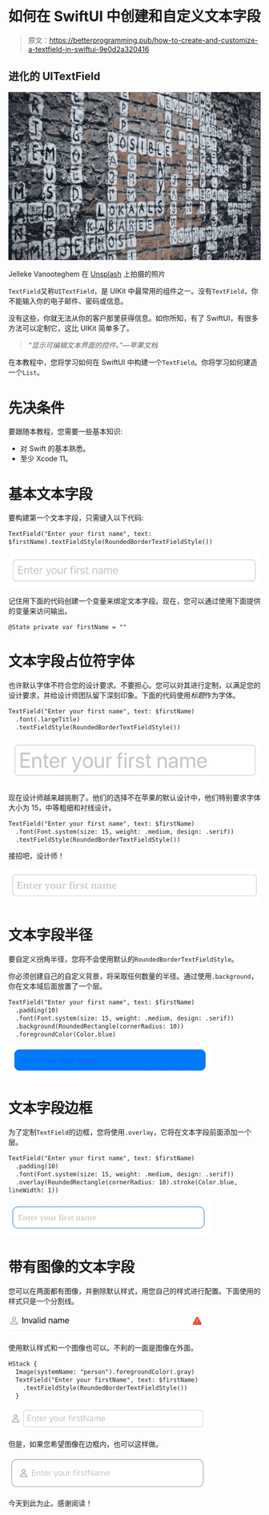# 如何在 SwiftUI 中创建和自定义文本字段

> 原文：<https://betterprogramming.pub/how-to-create-and-customize-a-textfield-in-swiftui-9e0d2a320416>

## 进化的 UITextField

![](img/be3dc8f0c857ad42f0d4405d7b7b8670.png)

Jelleke Vanooteghem 在 [Unsplash](https://unsplash.com/s/photos/words?utm_source=unsplash&utm_medium=referral&utm_content=creditCopyText) 上拍摄的照片

`TextField`又称`UITextField`，是 UIKit 中最常用的组件之一。没有`TextField`，你不能输入你的电子邮件、密码或信息。

没有这些，你就无法从你的客户那里获得信息。如你所知，有了 SwiftUI，有很多方法可以定制它，这比 UIKit 简单多了。

> *“显示可编辑文本界面的控件。”—苹果文档*

在本教程中，您将学习如何在 SwiftUI 中构建一个`TextField`。你将学习如何建造一个`List`。

# 先决条件

要跟随本教程，您需要一些基本知识:

*   对 Swift 的基本熟悉。
*   至少 Xcode 11。

# 基本文本字段

要构建第一个文本字段，只需键入以下代码:

```
TextField("Enter your first name", text: $firstName).textFieldStyle(RoundedBorderTextFieldStyle())
```

![](img/937ad45c22b3adf1e156e43941b67c0f.png)

记住用下面的代码创建一个变量来绑定文本字段。现在，您可以通过使用下面提供的变量来访问输出。

```
@State private var firstName = ""
```

# 文本字段占位符字体

也许默认字体不符合您的设计要求。不要担心。您可以对其进行定制，以满足您的设计要求，并给设计师团队留下深刻印象。下面的代码使用*标题*作为字体。

```
TextField("Enter your first name", text: $firstName)
  .font(.largeTitle)
  .textFieldStyle(RoundedBorderTextFieldStyle())
```

![](img/a3c2459ebdf59d9cd7993bc072fb0c5d.png)

现在设计师越来越挑剔了。他们的选择不在苹果的默认设计中，他们特别要求字体大小为 15，中等粗细和衬线设计。

```
TextField("Enter your first name", text: $firstName)
  .font(Font.system(size: 15, weight: .medium, design: .serif))
  .textFieldStyle(RoundedBorderTextFieldStyle())
```

接招吧，设计师！

![](img/985c3bee6137be364ad5da648a323779.png)

# 文本字段半径

要自定义拐角半径，您将不会使用默认的`RoundedBorderTextFieldStyle`。

你必须创建自己的自定义背景，将采取任何数量的半径。通过使用`.background`，你在文本域后面放置了一个层。

```
TextField("Enter your first name", text: $firstName)
  .padding(10)
  .font(Font.system(size: 15, weight: .medium, design: .serif))
  .background(RoundedRectangle(cornerRadius: 10))
  .foregroundColor(Color.blue)
```

![](img/39032e7941b0871869a52cc239f10407.png)

# 文本字段边框

为了定制`TextField`的边框，您将使用`.overlay`，它将在文本字段前面添加一个层。

```
TextField("Enter your first name", text: $firstName)
  .padding(10)
  .font(Font.system(size: 15, weight: .medium, design: .serif))
  .overlay(RoundedRectangle(cornerRadius: 10).stroke(Color.blue, lineWidth: 1))
```

![](img/122455d6bd9a1d7846d22fb24c241000.png)

# 带有图像的文本字段

您可以在两面都有图像，并删除默认样式，用您自己的样式进行配置。下面使用的样式只是一个分割线。

![](img/f55246eee106250d798cc5ab163d6403.png)

使用默认样式和一个图像也可以。不利的一面是图像在外面。

```
HStack {
  Image(systemName: "person").foregroundColor(.gray)
  TextField("Enter your firstName", text: $firstName)
    .textFieldStyle(RoundedBorderTextFieldStyle())
  }
```

![](img/93be884443e3f65aef86a3be6ed18852.png)

但是，如果您希望图像在边框内，也可以这样做。

![](img/1f34cf15304c373d3a46a4baa470eb1a.png)

今天到此为止。感谢阅读！